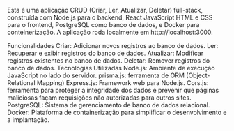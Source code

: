 Esta é uma aplicação CRUD (Criar, Ler, Atualizar, Deletar) full-stack, construída com Node.js para o backend, React JavaScript HTML e CSS para o frontend, PostgreSQL como banco de dados, e Docker para conteinerização. A aplicação roda localmente em http://localhost:3000.

Funcionalidades
Criar: Adicionar novos registros ao banco de dados.
Ler: Recuperar e exibir registros do banco de dados.
Atualizar: Modificar registros existentes no banco de dados.
Deletar: Remover registros do banco de dados.
Tecnologias Utilizadas
Node.js: Ambiente de execução JavaScript no lado do servidor.
prisma.js: ferramenta de ORM (Object-Relational Mapping) 
Express.js: Framework web para Node.js.
Cors.js: ferramenta para proteger a integridade dos dados e prevenir que páginas maliciosas façam requisições não autorizadas para outros sites.
PostgreSQL: Sistema de gerenciamento de banco de dados relacional.
Docker: Plataforma de containerização para simplificar o desenvolvimento e a implantação.
